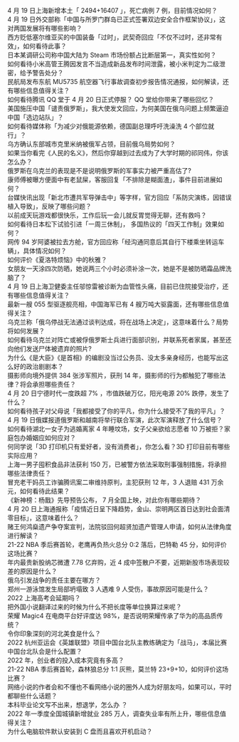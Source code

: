 4 月 19 日上海新增本土「 2494+16407 」，死亡病例 7 例，目前情况如何？  
4 月 19 日外交部称「中国与所罗门群岛已正式签署双边安全合作框架协议」，这对两国发展将有哪些影响？  
西方贬低塞尔维亚买的中国装备「过时」，武契奇回应「不仅不过时，还非常有效」，如何看待此事？  
日本某调研公司称中国大陆为 Steam 市场份额占比断层第一，真实性如何？  
如何看待小米高管王腾因发言不当造成新品发布时间泄露，被小米判定为二级泄密，给予警告处分？  
民航局发布东航 MU5735 航空器飞行事故调查初步报告情况通报，如何解读，还有哪些信息值得关注？  
如何看待腾讯 QQ 堂于 4 月 20 日正式停服？ QQ 堂给你带来了哪些回忆？  
美国施压中国「谴责俄罗斯」，我大使发文回应，为何美国在俄乌问题上频繁逼迫中国「选边站队」？  
如何看待媒体称「为减少对俄能源依赖，德国副总理呼吁洗澡洗 4 个部位就行」？  
乌方确认东部城市克里米纳被俄军占领，目前俄乌局势如何？  
如果当你看完《人民的名义》，然后你穿越到过去成为了大学时期的祁同伟，你该怎么办？  
俄罗斯在乌克兰的表现是不是说明俄罗斯的军事实力被严重高估了?  
康师傅被曝方便面中有老鼠屎，客服回复「不排除是糊面渣」，事件目前进展如何？  
台媒快讯出现「新北市遭共军导弹击中」等字样，官方回应「系防灾演练，因错误植入导致」，反映了哪些问题？  
以前成天玩游戏都很快乐，工作后玩一会儿就反胃觉得无聊，还有救吗？  
如何看待日本松下试验引进「一周三休制」， 多国热议的「四天工作制」效果如何？  
网传 94 岁阿婆被拉去方舱，官方回应称「经沟通同意后其自行下楼乘坐转运车辆」，具体情况如何？  
如何评价《夏洛特烦恼》中的秋雅？  
女朋友一天涂四次防晒，她说两三个小时必须补涂一次，她是不是被防晒霜品牌洗脑了？  
4 月 19 日上海卫健委主任邬惊雷被诊断为血管性头痛，目前已住院接受治疗，还有哪些信息值得关注？  
最新一艘 055 型驱逐舰亮相，中国海军已有 4 艘万吨大驱露面，还有哪些信息值得关注？  
乌克兰称「俄乌停战无法通过谈判达成，将在战场上决定」，这意味着什么？局势将如何发展？  
如何看待乌克兰对阵亡或被俘俄罗斯士兵进行面部识别，并联系死者家属，甚至还向他们发送尸体被遗弃的照片?  
为什么《是大臣》《是首相》的编剧没当过公务员、没太多亲身经历，也能写出这么好的政治剧剧本？  
摄影师向境外提供 384 张涉军照片，获刑 14 年，摄影师的行为都触犯了哪些法律？将会承担哪些责任？  
4 月 20 日宁德时代一度跌超 7% ，市值跌破万亿，阳光电源 20% 跌停，发生了什么？  
如何看待孩子对父母说「我都接受了你的平凡，你为什么接受不了我的平凡」？  
4 月 19 日俄媒报道俄罗斯和越南将举行联合军演，此次军演释放了什么信号？  
如何看待湖北一女子为逃婚离家 4 年睡坟场，女子父亲欲给志愿者 10 万被拒？家庭包办婚姻应如何应对？  
何同学说「3D 打印机只有爱好者，没有消费者」，你怎么看？3D 打印目前有哪些实际应用？  
上海一男子囤积食品非法获利 150 万，已被警方依法采取刑事强制措施，将承担哪些法律责任？  
冒充老干妈员工诈骗腾讯案二审维持原判，主犯获刑 12 年，3 人退赔 431 万余元，如何看待此结果？  
《新神榜：杨戬》先导预告公布， 7 月全国上映，对此你有哪些期待？  
4 月 20 日上海通报称「疫情近日呈下降趋势，金山、崇明两区首日达到社会面清零目标」，这意味着什么？  
赌王何鸿燊遗产争夺案宣判，法院驳回何超贤加遗产管理人申请，如何从法律角度进行解读？  
21-22 NBA 季后赛首轮，老鹰再负热火总分 0:2 落后，巴特勒 45 分，如何评价这场比赛？  
年内最贵新股纳芯微遭 7.78 亿弃购，近 4 成中签散户不要，近期新股市场表现较差的原因是什么？  
俄乌引发战争的责任主要在哪方？  
郑州一游泳馆发生局部坍塌致 3 人遇难 9 人受伤，事故原因可能是什么？  
2022 上海高考会延期吗？  
把外国小说翻译过来的时候为什么不把长度等单位换算过来呢？  
荣耀 Magic4 在电商平台好评度达 98%，是否说明荣耀传承了华为的高品质传统？  
令你印象深刻的河北美食是什么？  
2022 杭州亚运会《英雄联盟》项目中国台北队主教练确定为「战马」，本届比赛中国台北队会是什么配置？  
2022 年，创业者的投入成本究竟有多高？  
21-22 NBA 季后赛首轮，森林狼总分 1:1 灰熊，莫兰特 23+9+10，如何评价这场比赛？  
网络小说的作者会和不懂也不看网络小说的圈外人成为好朋友吗，如果可以，平时都聊些什么话题？  
本科毕业论文写不出来，想退学，怎么办   ？  
2022 年一季度全国城镇新增就业 285 万人，调查失业率有所上升，哪些信息值得关注？  
为什么电脑软件默认安装到 C 盘而且喜欢开机启动？  
